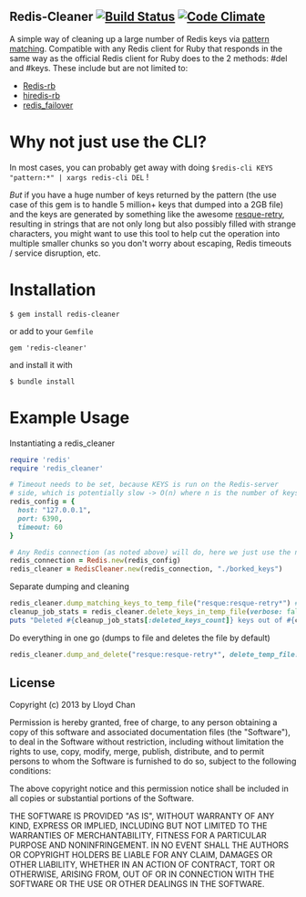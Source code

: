 Redis-Cleaner [![Build Status](https://travis-ci.org/lloydmeta/redis-cleaner.png?branch=master)](https://travis-ci.org/lloydmeta/redis-cleaner) [![Code Climate](https://codeclimate.com/github/lloydmeta/redis-cleaner.png)](https://codeclimate.com/github/lloydmeta/redis-cleaner)
-------------

A simple way of cleaning up a large number of Redis keys via [pattern matching](http://redis.io/commands/keys). Compatible with any Redis client for Ruby that responds in the same way as the official Redis client for Ruby does to the 2 methods: #del and #keys. These include but are not limited to:

  - [Redis-rb](https://github.com/redis/redis-rb)
  - [hiredis-rb](https://github.com/pietern/hiredis-rb)
  - [redis_failover](https://github.com/ryanlecompte/redis_failover)

Why not just use the CLI?
================

In most cases, you can probably get away with doing `$redis-cli KEYS "pattern:*" | xargs redis-cli DEL` !

_But_ if you have a huge number of keys returned by the pattern (the use case of this gem is to handle 5 million+ keys that dumped into a 2GB file) and the keys are generated by something like the awesome [resque-retry](https://github.com/lantins/resque-retry), resulting in strings that are not only long but also possibly filled with strange characters, you might want to use this tool to help cut the operation into multiple smaller chunks so you don't worry about escaping, Redis timeouts / service disruption, etc.

Installation
=======
    $ gem install redis-cleaner

or add to your ``Gemfile``

    gem 'redis-cleaner'

and install it with

    $ bundle install

Example Usage
=========

Instantiating a redis_cleaner

```ruby
require 'redis'
require 'redis_cleaner'

# Timeout needs to be set, because KEYS is run on the Redis-server
# side, which is potentially slow -> O(n) where n is the number of keys
redis_config = {
  host: "127.0.0.1",
  port: 6390,
  timeout: 60
}

# Any Redis connection (as noted above) will do, here we just use the normal Redis RB client
redis_connection = Redis.new(redis_config)
redis_cleaner = RedisCleaner.new(redis_connection, "./borked_keys")
```

Separate dumping and cleaning

```ruby
redis_cleaner.dump_matching_keys_to_temp_file("resque:resque-retry*") #<-- can be skipped if you already have a file to read from
cleanup_job_stats = redis_cleaner.delete_keys_in_temp_file(verbose: false)
puts "Deleted #{cleanup_job_stats[:deleted_keys_count]} keys out of #{cleanup_job_stats[:total_keys_count]}"
```

Do everything in one go (dumps to file and deletes the file by default)

```ruby
redis_cleaner.dump_and_delete("resque:resque-retry*", delete_temp_file: false, verbose: false, batch_size: 200)
```

## License

Copyright (c) 2013 by Lloyd Chan

Permission is hereby granted, free of charge, to any person obtaining a
copy of this software and associated documentation files (the
"Software"), to deal in the Software without restriction, including
without limitation the rights to use, copy, modify, merge, publish,
distribute, and to permit persons to whom the Software is furnished to do so, subject to
the following conditions:

The above copyright notice and this permission notice shall be included
in all copies or substantial portions of the Software.

THE SOFTWARE IS PROVIDED "AS IS", WITHOUT WARRANTY OF ANY KIND, EXPRESS
OR IMPLIED, INCLUDING BUT NOT LIMITED TO THE WARRANTIES OF
MERCHANTABILITY, FITNESS FOR A PARTICULAR PURPOSE AND NONINFRINGEMENT.
IN NO EVENT SHALL THE AUTHORS OR COPYRIGHT HOLDERS BE LIABLE FOR ANY
CLAIM, DAMAGES OR OTHER LIABILITY, WHETHER IN AN ACTION OF CONTRACT,
TORT OR OTHERWISE, ARISING FROM, OUT OF OR IN CONNECTION WITH THE
SOFTWARE OR THE USE OR OTHER DEALINGS IN THE SOFTWARE.
